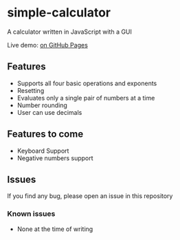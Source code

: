 # simple-calculator
A calculator written in JavaScript with a GUI

Live demo: [on GitHub Pages](https://bussun.github.io/simple-calculator)
## Features
 - Supports all four basic operations and exponents
 - Resetting
 - Evaluates only a single pair of numbers at a time
 - Number rounding 
 - User can use decimals

## Features to come
 - Keyboard Support
 - Negative numbers support

## Issues
 If you find any bug, please open an issue in this repository
 
### Known issues
 - None at the time of writing

